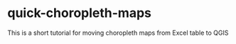 # quick-choropleth-maps
This is a short tutorial for moving choropleth maps from Excel table to QGIS
